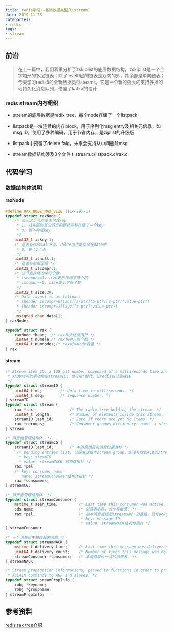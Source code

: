 ```yaml
---
title: redis学习--基础数据类型八(stream)
date: 2019-11-28
categories:
- redis
tags:
- stream 
---
```


## 前沿

>在上一篇中，我们着重分析了zskiplist的底层数据结构，zskiplist是一个金字塔形的多层链表；除了level0层的链表是双向的外，其余都是单向链表；今天学习redis5的全新数据类型steams，它是一个新的强大的支持多播的可持久化消息队列，借鉴了kafka的设计

### redis stream内存组织

* stream的底层数据是radix tree，每个node存储了一个listpack

* listpack是一块连续的内存block，用于序列化msg entry及相关元信息，如msg ID，使用了多种编码，用于节省内存，是ziplist的升级版

* listpack中预留了delete falg，未来会支持从中间删除msg

* stream数据结构涉及3个文件 t_stream.c/listpack.c/rax.c

### 

## 代码学习

### 数据结构体说明

#### raxNode

``` c++
#define RAX_NODE_MAX_SIZE ((1<<29)-1)
typedef struct raxNode {
	/* 表示这个节点是否包含key
	 * 1: 从头部到其父节点的路径完整存储了一个key
	 * 0: 暂不构成key
	 */
    uint32_t iskey:1;    
	/* 是否有存储value值，value值也是存储在data中
	 * 0: 是；1：否
	 */
    uint32_t isnull:1;
	/* 是否有前缀压缩 */
    uint32_t iscompr:1;
	/* 该节点存储的字符个数，
	 * iscompr==1，size表示压缩字符个数
	 * iscompr==0, size表示字符个数
	 */
    uint32_t size:29;     
    /* Data layout is as follows:
     * [header iscompr=0][abc][a-ptr][b-ptr][c-ptr](value-ptr?)
     * [header iscompr=1][xyz][z-ptr](value-ptr?)
     */
    unsigned char data[];
} raxNode;

typedef struct rax {
    raxNode *head;	/* rax树头结点指针 */
    uint64_t numele;/* rax树中元素个数 */
    uint64_t numnodes;/* rax树中node数量 */
} rax
```

#### stream

``` c++
/* Stream item ID: a 128 bit number composed of a milliseconds time and a sequence counter. 
 * XADD时可以手动指定streamID; 也可用*替代，让redis自动生成ID
 */
typedef struct streamID {
    uint64_t ms;        /* Unix time in milliseconds. */
    uint64_t seq;       /* Sequence number. */
} streamID
typedef struct stream {
    rax *rax;               /* The radix tree holding the stream. */
    uint64_t length;        /* Number of elements inside this stream. */
    streamID last_id;       /* Zero if there are yet no items. */
    rax *cgroups;           /* Consumer groups dictionary: name -> streamCG */
} stream

/* 消费组管理结构体. */
typedef struct streamCG {
    streamID last_id;       /* 本消费组目前消费位置游标 */
	 /* pending entries list, 已经发送给本stream group，但没有收到ACK的streams
	  * key: steamID
	  * value: streamNACK 结构体指针 */
    rax *pel; 
	/* key: consumer name
	   name: streamConsumer结构体指针 */	
    rax *consumers;         
} streamCG;

/* 消费者管理结构体  */
typedef struct streamConsumer {
    mstime_t seen_time;         /* Last time this consumer was active. */
    sds name;                   /* 消费者名称，大小写敏感. */
    rax *pel;                   /* 被本消费者挂起streams树：消费后，没有ack的消息；和streamCG->pel对应
								 * key: message ID
								 * value: streamNACK结构体指针 */
} streamConsumer

/* 一个消费组中被挂起的消息 */
typedef struct streamNACK {
    mstime_t delivery_time;     /* Last time this message was delivered. */
    uint64_t delivery_count;    /* Number of times this message was delivered.*/
    streamConsumer *consumer;   /* 本消息最近一次的消费者. */
} streamNACK

/* Stream propagation informations, passed to functions in order to propagate
 * XCLAIM commands to AOF and slaves. */
typedef struct sreamPropInfo {
    robj *keyname;
    robj *groupname;
} streamPropInfo;
```

## 参考资料

[redis rax tree介绍](https://baijiahao.baidu.com/s?id=1631234934342227091&wfr=spider&for=pc)





